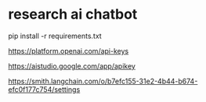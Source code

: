 # research ai chatbot
pip install -r requirements.txt

https://platform.openai.com/api-keys

https://aistudio.google.com/app/apikey

https://smith.langchain.com/o/b7efc155-31e2-4b44-b674-efc0f177c754/settings